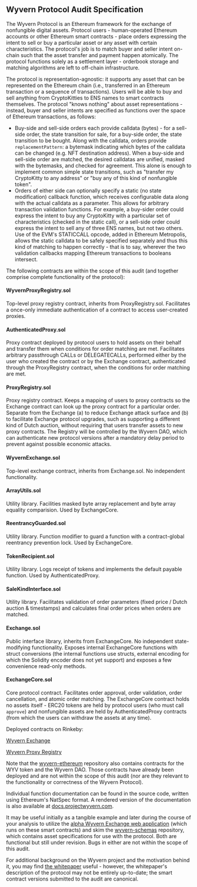 Wyvern Protocol Audit Specification
-----------------------------------

The Wyvern Protocol is an Ethereum framework for the exchange of nonfungible digital assets. Protocol users - human-operated Ethereum accounts or other Ethereum smart contracts - place orders expressing the intent to sell or buy a particular asset or any asset with certain characteristics. The protocol's job is to match buyer and seller intent on-chain such that the asset transfer and payment happen atomically. The protocol functions solely as a settlement layer - orderbook storage and matching algorithms are left to off-chain infrastructure.

The protocol is representation-agnostic: it supports any asset that can be represented on the Ethereum chain (i.e., transferred in an Ethereum transaction or a sequence of transactions). Users will be able to buy and sell anything from CryptoKitties to ENS names to smart contracts themselves. The protocol "knows nothing" about asset representations - instead, buyer and seller intents are specified as functions over the space of Ethereum transactions, as follows:

  - Buy-side and sell-side orders each provide calldata (bytes) - for a sell-side order, the state transition for sale, for a buy-side order, the state transition to be bought. Along with the calldata, orders provide `replacementPattern`: a bytemask indicating which bytes of the calldata can be changed (e.g. NFT destination address). When a buy-side and sell-side order are matched, the desired calldatas are unified, masked with the bytemasks, and checked for agreement. This alone is enough to implement common simple state transitions, such as "transfer my CryptoKitty to any address" or "buy any of this kind of nonfungible token".
  - Orders of either side can optionally specify a static (no state modification) callback function, which receives configurable data along with the actual calldata as a parameter. This allows for arbitrary transaction validation functions. For example, a buy-sider order could express the intent to buy any CryptoKitty with a particular set of characteristics (checked in the static call), or a sell-side order could express the intent to sell any of three ENS names, but not two others. Use of the EVM's STATICCALL opcode, added in Ethereum Metropolis, allows the static calldata to be safely specified separately and thus this kind of matching to happen correctly - that is to say, wherever the two validation callbacks mapping Ethereum transactions to booleans intersect.

The following contracts are within the scope of this audit (and together comprise complete functionality of the protocol):

#### WyvernProxyRegistry.sol

Top-level proxy registry contract, inherits from ProxyRegistry.sol. Facilitates a once-only immediate authentication of a contract to access user-created proxies.

#### AuthenticatedProxy.sol

Proxy contract deployed by protocol users to hold assets on their behalf and transfer them when conditions for order matching are met. Facilitates arbitrary passthrough CALLs or DELEGATECALLs, performed either by the user who created the contract or by the Exchange contract, authenticated through the ProxyRegistry contract, when the conditions for order matching are met.

#### ProxyRegistry.sol

Proxy registry contract. Keeps a mapping of users to proxy contracts so the Exchange contract can look up the proxy contract for a particular order. Separate from the Exchange (a) to reduce Exchange attack surface and (b) to facilitate Exchange protocol upgrades, such as supporting a different kind of Dutch auction, without requiring that users transfer assets to new proxy contracts. The Registry will be controlled by the Wyvern DAO, which can authenticate new protocol versions after a mandatory delay period to prevent against possible economic attacks.

#### WyvernExchange.sol

Top-level exchange contract, inherits from Exchange.sol. No independent functionality.

#### ArrayUtils.sol

Utility library. Facilities masked byte array replacement and byte array equality comparision. Used by ExchangeCore.

#### ReentrancyGuarded.sol

Utility library. Function modifier to guard a function with a contract-global reentrancy prevention lock. Used by ExchangeCore.

#### TokenRecipient.sol

Utility library. Logs receipt of tokens and implements the default payable function. Used by AuthenticatedProxy.

#### SaleKindInterface.sol

Utility library. Facilitates validation of order parameters (fixed price / Dutch auction & timestamps) and calculates final order prices when orders are matched.

#### Exchange.sol

Public interface library, inherits from ExchangeCore. No independent state-modifying functionality. Exposes internal ExchangeCore functions with struct conversions (the internal functions use structs, external encoding for which the Solidity encoder does not yet support) and exposes a few convenience read-only methods.

#### ExchangeCore.sol

Core protocol contract. Facilitates order approval, order validation, order cancellation, and atomic order matching. The ExchangeCore contract holds no assets itself - ERC20 tokens are held by protocol users (who must call `approve`) and nonfungible assets are held by AuthenticatedProxy contracts (from which the users can withdraw the assets at any time).

Deployed contracts on Rinkeby:

[Wyvern Exchange](https://rinkeby.etherscan.io/address/0x6caf78de72e5764bca0a16ba26395221a7271b8a)

[Wyvern Proxy Registry](https://rinkeby.etherscan.io/address/0xf3167b7576f36d7048ee614dd0963d902f746e95)

Note that the [wyvern-ethereum](https://github.com/projectwyvern/wyvern-ethereum) repository also contains contracts for the WYV token and the Wyvern DAO. Those contracts have already been deployed and are not within the scope of this audit (nor are they relevant to the functionality or correctness of the Wyvern Protocol).

Individual function documentation can be found in the source code, written using Ethereum's NatSpec format. A rendered version of the documentation is also available at [docs.projectwyvern.com](https://docs.projectwyvern.com).

It may be useful initially as a tangible example and later during the course of your analysis to utilize the [alpha Wyvern Exchange web application](https://exchange.projectwyvern.com) (which runs on these smart contracts) and skim the [wyvern-schemas](https://github.com/projectwyvern/wyvern-schemas) repository, which contains asset specifications for use with the protocol. Both are functional but still under revision. Bugs in either are not within the scope of this audit.

For additional background on the Wyvern project and the motivation behind it, you may find [the whitepaper](https://github.com/ProjectWyvern/wyvern-protocol/raw/master/build/whitepaper.pdf) useful - however, the whitepaper's description of the protocol may not be entirely up-to-date; the smart contract versions submitted to the audit are canonical.
